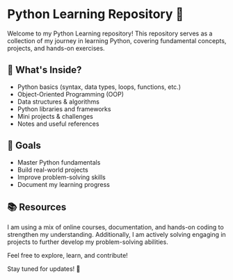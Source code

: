 # Python Learning Repository 🚀  

Welcome to my Python Learning repository! This repository serves as a collection of my journey in learning Python, covering fundamental concepts, projects, and hands-on exercises.  

## 📌 What's Inside?  
- Python basics (syntax, data types, loops, functions, etc.)  
- Object-Oriented Programming (OOP)  
- Data structures & algorithms  
- Python libraries and frameworks  
- Mini projects & challenges  
- Notes and useful references  

## 🎯 Goals  
- Master Python fundamentals  
- Build real-world projects  
- Improve problem-solving skills  
- Document my learning progress  

## 📚 Resources  
I am using a mix of online courses, documentation, and hands-on coding to strengthen my understanding. Additionally, I am actively solving engaging in projects to further develop my problem-solving abilities.  

Feel free to explore, learn, and contribute!  

Stay tuned for updates! 🚀  
